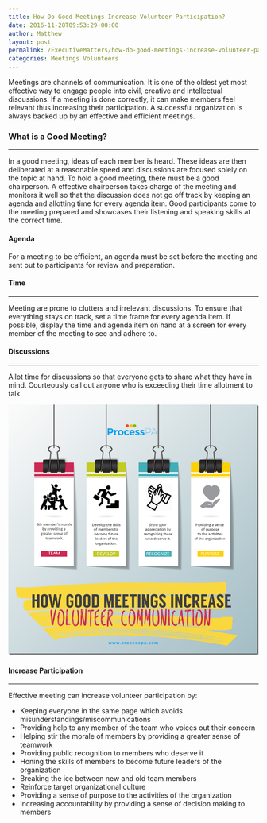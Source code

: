 ```yaml
---
title: How Do Good Meetings Increase Volunteer Participation?
date: 2016-11-28T09:53:29+00:00
author: Matthew
layout: post
permalink: /ExecutiveMatters/how-do-good-meetings-increase-volunteer-participation/
categories: Meetings Volunteers
---
```

Meetings are channels of communication. It is one of the oldest yet most effective way to engage people into civil, creative and intellectual discussions. If a meeting is done correctly, it can make members feel relevant thus increasing their participation. A successful organization is always backed up by an effective and efficient meetings. 

### What is a Good Meeting?

**** 

In a good meeting, ideas of each member is heard. These ideas are then deliberated at a reasonable speed and discussions are focused solely on the topic at hand. To hold a good meeting, there must be a good chairperson. A effective chairperson takes charge of the meeting and monitors it well so that the discussion does not go off track by keeping an agenda and allotting time for every agenda item. Good participants come to the meeting prepared and showcases their listening and speaking skills at the correct time. 

#### Agenda

For a meeting to be efficient, an agenda must be set before the meeting and sent out to participants for review and preparation. 

#### Time

**** 

Meeting are prone to clutters and irrelevant discussions. To ensure that everything stays on track, set a time frame for every agenda item. If possible, display the time and agenda item on hand at a screen for every member of the meeting to see and adhere to. 

#### Discussions

**** 

Allot time for discussions so that everyone gets to share what they have in mind. Courteously call out anyone who is exceeding their time allotment to talk.

<img title="How Good Meetings Increase Volunteer Communication 2" class="img-fluid" alt="How Good Meetings Increase Volunteer Communication 2" src="/content/posts/How-Good-Meetings-Increase-Volunteer-Communication-2_thumb.png" />

#### Increase Participation

**** 

Effective meeting can increase volunteer participation by: 

  * Keeping everyone in the same page which avoids misunderstandings/miscommunications 
  * Providing help to any member of the team who voices out their concern
  * Helping stir the morale of members by providing a greater sense of teamwork
  * Providing public recognition to members who deserve it
  * Honing the skills of members to become future leaders of the organization
  * Breaking the ice between new and old team members
  * Reinforce target organizational culture
  * Providing a sense of purpose to the activities of the organization
  * Increasing accountability by providing a sense of decision making to members
